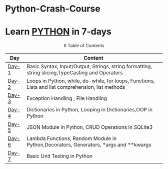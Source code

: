 # Python-Crash-Course


# Learn [PYTHON](https://www.python.org) in 7-days 

<center># Table of Contents<center>



| Day |   Content   |
|--------|-------------|
|   [Day-1](https://github.com/MuhammadSaad000/Python-Crash-Course/blob/main/day-1/day-1.ipynb)    | Basic Syntax, Input/Output, Strings, string formatting, string slicing,TypeCasting and Operators  |
|   [Day-2](https://github.com/MuhammadSaad000/Python-Crash-Course/blob/main/day-2/day-2.ipynb)    | Loops in Python, while, do-while, for loops, Functions, Lists and list comprehension, list methods |
|   [Day-3](https://github.com/MuhammadSaad000/Python-Crash-Course/blob/main/day-3/day-3.ipynb)    | Exception Handling , File Handling  |
|   [Day-4](https://github.com/MuhammadSaad000/Python-Crash-Course/blob/main/day-4/day-4.ipynb)    | Dictionaries in Python, Looping in Dictionaries,OOP in Python |
|   [Day-5](https://github.com/MuhammadSaad000/Python-Crash-Course/blob/main/day-5/day-5.ipynb)    | JSON Module in Python, CRUD Operations in SQLite3  |
|   [Day-6](https://github.com/MuhammadSaad000/Python-Crash-Course/blob/main/day-6/day-6.ipynb)    | Lambda Functions, Random Module in Python,Decorators, Generators, *args and **kwargs  |
|   [Day-7](https://github.com/MuhammadSaad000/Python-Crash-Course/blob/main/day-7/)    | Basic Unit Testing in Python      |
